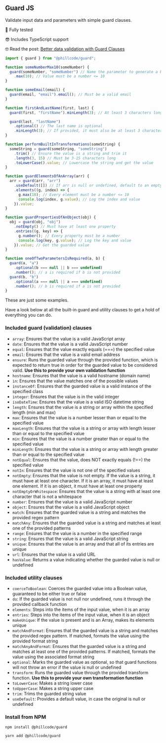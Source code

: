 ## Guard JS

Validate input data and parameters with simple guard clauses.

🧪 Fully tested

😎 Includes TypeScript support

🤓 Read the post: [Better data validation with Guard Clauses](https://phillcode.io/better-data-validation-with-guard-clauses)

```js
import { guard } from "@phillcode/guard";

function someNumberMax10(someNumber) {
  guard(someNumber, "someNumber") // Name the parameter to generate a better error message
    .max(10); // Value must be a number <= 10
}

function someEmail(email) {
  guard(email, "email").email(); // Must be a valid email
}

function firstAndLastName(first, last) {
  guard(first, "firstName").minLength(3); // At least 3 characters long

  guard(last, "lastName")
    .optional() // The last name is optional
    .minLength(3); // If provided, it must also be at least 3 characters long
}

function performBuiltInTransformations(someString) {
  someString = guard(someString, "someString")
    .trim() // Ensure the value is a string and trim it
    .length(3, 15) // Must be 3-15 characters long
    .toLowerCase().value; // Lowercase the string and get the value
}

function guardElementsOfAnArray(arr) {
  arr = guard(arr, "arr")
    .useDefault([]) // If arr is null or undefined, default to an empty array
    .elements((g, index) => {
      g.max(10); // Every element must be a number <= 10
      console.log(index, g.value); // Log the index and value
    }).value;
}

function guardPropertiesOfAnObject(obj) {
  obj = guard(obj, "obj")
    .notEmpty() // Must have at least one property
    .entries((g, key) => {
      g.number(); // Every property must be a number
      console.log(key, g.value); // Log the key and value
    }).value; // Get the guarded value
}

function oneOfTwoParametersIsRequired(a, b) {
  guard(a, "a")
    .optional(b === null || b === undefined)
    .number(); // a is required if b is not provided
  guard(b, "b")
    .optional(a === null || a === undefined)
    .number(); // b is required if a is not provided
}
```

These are just some examples.

Have a look below at all the built-in guard and utility clauses to get a hold of everything you can do.

### Included guard (validation) clauses

- `array`: Ensures that the value is a valid JavaScript array
- `date`: Ensures that the value is a valid JavaScript number
- `equal`: Ensures that the value exactly equals (===) the specified value
- `email`: Ensures that the value is a valid email address
- `ensure`: Runs the guarded value through the provided function, which is expected to return true in order for the guarded value to be considered valid. **Use this to provide your own validation function**
- `hostname`: Ensures that the value is a valid hostname (domain name)
- `in`: Ensures that the value matches one of the possible values
- `instanceOf`: Ensures that the guarded value is a valid instance of the specified class
- `integer`: Ensures that the value is in the valid integer
- `isoDateTime`: Ensures that the value is a valid ISO datetime string
- `length`: Ensures that the value is a string or array within the specified length (min and max)
- `max`: Ensures that the value is a number lesser than or equal to the specified value
- `maxLength`: Ensures that the value is a string or array with length lesser than or equal to the specified value
- `min`: Ensures that the value is a number greater than or equal to the specified value
- `minLength`: Ensures that the value is a string or array with length greater than or equal to the specified value
- `notEqual`: Ensures that the value, does NOT exactly equals (!==) the specified value
- `notIn`: Ensures that the value is not one of the specified values
- `notEmpty`: Ensures that the value is not empty. If the value is a string, it must have at least one character. If it is an array, it must have at least one element. If it is an object, it must have at least one property
- `notEmptyOrWhitespace`: Ensures that the value is a string with at least one character that is not a whitespace
- `number`: Ensures that the value is a valid JavaScript number
- `object`: Ensures that the value is a valid JavaScript object
- `match`: Ensures that the guarded value is a string and matches the provided regex pattern
- `matchAny`: Ensures that the guarded value is a string and matches at least one of the provided patterns
- `range`: Ensures that the value is a number in the specified range
- `string`: Ensures that the value is a valid JavaScript string
- `unique`: Ensures that the value is an array and that all of its entries are unique
- `url`: Ensures that the value is a valid URL
- `hasValue`: Returns a value indicating whether the guarded value is null or undefined

### Included utility clauses

- `coerceToBoolean`: Coerces the guarded value into a Boolean value, guaranteed to be either true or false
- `do`: If the guarded value is not null nor undefined, runs it through the provided callback function
- `elements`: Steps into the items of the input value, when it is an array
- `entries`: Steps into the items of the input value, when it is an object
- `makeUnique`: If the value is present and is an Array, makes its elements unique
- `matchAndFormat`: Ensures that the guarded value is a string and matches the provided regex pattern. If matched, formats the value using the provided format string
- `matchAnyAndFormat`: Ensures that the guarded value is a string and matches at least one of the provided patterns. If matched, formats the value using the associated format string
- `optional`: Marks the guarded value as optional, so that guard functions will not throw an error if the value is null or undefined
- `transform`: Runs the guarded value through the provided transform function. **Use this to provide your own transformation function**
- `toLowerCase`: Makes a string lower case
- `toUpperCase`: Makes a string upper case
- `trim`: Trims the guarded string value
- `useDefault`: Provides a default value, in case the original is null or undefined

### Install from NPM

```
npm install @phillcode/guard
```

```
yarn add @phillcode/guard
```
